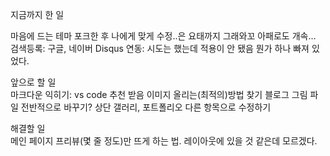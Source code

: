 지금까지 한 일  

마음에 드는 테마 포크한 후 나에게 맞게 수정..은 요태까지 그래와꼬 아패로도 개속…
검색등록: 구글, 네이버
Disqus 연동: 시도는 했는데 적용이 안 됐음 뭔가 하나 빠져 있었다.
  
앞으로 할 일   
마크다운 익히기: vs code 추천 받음
이미지 올리는(최적의)방법 찾기 
블로그 그림 파일 전반적으로 바꾸기? 상단 갤러리, 포트폴리오 다른 항목으로 수정하기
  
해결할 일  
메인 페이지 프리뷰(몇 줄 정도)만 뜨게 하는 법. 레이아웃에 있을 것 같은데 모르겠다.
